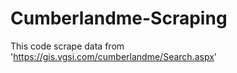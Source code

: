 # Cumberlandme-Scraping
This code scrape data from 'https://gis.vgsi.com/cumberlandme/Search.aspx' 
